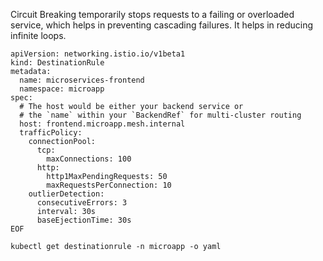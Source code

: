 Circuit Breaking temporarily stops requests to a failing or overloaded service, which helps in preventing cascading failures. It helps in reducing infinite loops.

```
apiVersion: networking.istio.io/v1beta1
kind: DestinationRule
metadata:
  name: microservices-frontend
  namespace: microapp
spec:
  # The host would be either your backend service or
  # the `name` within your `BackendRef` for multi-cluster routing
  host: frontend.microapp.mesh.internal
  trafficPolicy:
    connectionPool:
      tcp:
        maxConnections: 100
      http:
        http1MaxPendingRequests: 50
        maxRequestsPerConnection: 10
    outlierDetection:
      consecutiveErrors: 3
      interval: 30s
      baseEjectionTime: 30s
EOF
```

```
kubectl get destinationrule -n microapp -o yaml
```
